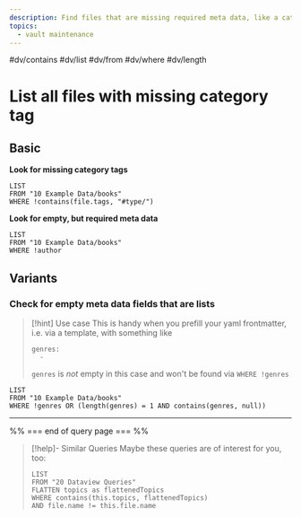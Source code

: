 ```yaml
---
description: Find files that are missing required meta data, like a category tag or a meta data field that should have a value
topics:
  - vault maintenance
---
```

#dv/contains #dv/list #dv/from #dv/where #dv/length 

# List all files with missing category tag

## Basic 

**Look for missing category tags**
```dataview
LIST
FROM "10 Example Data/books"
WHERE !contains(file.tags, "#type/")
```

**Look for empty, but required meta data**
```dataview
LIST
FROM "10 Example Data/books"
WHERE !author
```


## Variants

### Check for empty meta data fields that are lists

> [!hint] Use case
> This is handy when you prefill your yaml frontmatter, i.e. via a template, with something like 
> ```
> genres:
>   - 
> ```
> 
> `genres` is _not_ empty in this case and won't be found via `WHERE !genres`

```dataview
LIST
FROM "10 Example Data/books"
WHERE !genres OR (length(genres) = 1 AND contains(genres, null))
```


---
%% === end of query page === %%
> [!help]- Similar Queries
> Maybe these queries are of interest for you, too:
> ```dataview
> LIST
> FROM "20 Dataview Queries"
> FLATTEN topics as flattenedTopics
> WHERE contains(this.topics, flattenedTopics)
> AND file.name != this.file.name
> ```